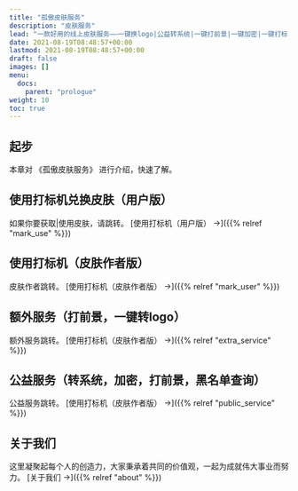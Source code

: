 ```yaml
---
title: "孤傲皮肤服务"
description: "皮肤服务"
lead: "一款好用的线上皮肤服务——一键换logo|公益转系统|一键打前景|一键加密|一键打标|黑名单查询。你可通过本节对《孤傲皮肤服务》的内容进行快速预览。"
date: 2021-08-19T08:48:57+00:00
lastmod: 2021-08-19T08:48:57+00:00
draft: false
images: []
menu:
  docs:
    parent: "prologue"
weight: 10
toc: true
---
```


## 起步

本章对 《孤傲皮肤服务》 进行介绍，快速了解。

## 使用打标机兑换皮肤（用户版）

如果你要获取|使用皮肤，请跳转。 [使用打标机（用户版） →]({{% relref "mark_use" %}})

## 使用打标机（皮肤作者版）

皮肤作者跳转。 [使用打标机（皮肤作者版） →]({{% relref "mark_user" %}})

## 额外服务（打前景，一键转logo）

额外服务跳转。 [使用打标机（皮肤作者版） →]({{% relref "extra_service" %}})

## 公益服务（转系统，加密，打前景，黑名单查询）

公益服务跳转。 [使用打标机（皮肤作者版） →]({{% relref "public_service" %}})

## 关于我们

这里凝聚起每个人的创造力，大家秉承着共同的价值观，一起为成就伟大事业而努力。 [关于我们 →]({{% relref "about" %}})
